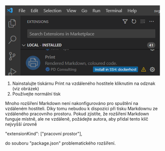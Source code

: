 ![](./install-print-on-remote-host.png)

1. Nainstalujte tiskárnu Print na vzdáleného hostitele kliknutím na odznak (viz obrázek) 
2. Používejte normální tisk

Mnoho rozšíření Markdown není nakonfigurováno pro spuštění na vzdáleném hostiteli. Díky tomu nebudou k dispozici při tisku Markdownu ze vzdáleného pracovního prostoru. Pokud zjistíte, že rozšíření Markdown funguje místně, ale ne vzdáleně, požádejte autora, aby přidal tento klíč nejvyšší úrovně

"extensionKind": ["pracovní prostor"],

do souboru "package.json" problematického rozšíření.
